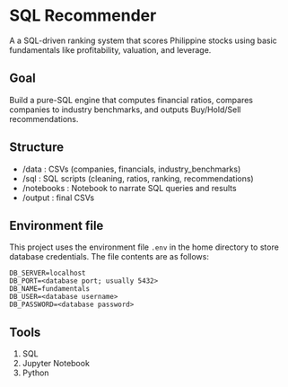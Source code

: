 # SQL Recommender

A a SQL-driven ranking system that scores Philippine stocks using basic fundamentals like profitability, valuation, and leverage.

## Goal

Build a pure-SQL engine that computes financial ratios, compares companies to industry benchmarks, and outputs Buy/Hold/Sell recommendations.

## Structure

- /data : CSVs (companies, financials, industry_benchmarks)
- /sql  : SQL scripts (cleaning, ratios, ranking, recommendations)
- /notebooks : Notebook to narrate SQL queries and results
- /output : final CSVs

## Environment file

This project uses the environment file `.env` in the home directory to store database credentials.  The file contents are as follows:

    DB_SERVER=localhost
    DB_PORT=<database port; usually 5432>
    DB_NAME=fundamentals
    DB_USER=<database username>
    DB_PASSWORD=<database password>

## Tools

1. SQL
2. Jupyter Notebook
3. Python
